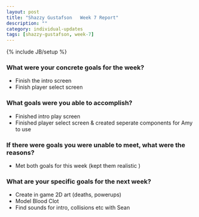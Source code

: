 ```yaml
---
layout: post
title: "Shazzy Gustafson   Week 7 Report"
description: ""
category: individual-updates
tags: [shazzy-gustafson, week-7]
---
```

{% include JB/setup %}


### What were your concrete goals for the week?
* Finish the intro screen 
* Finish player select screen



### What goals were you able to accomplish?
* Finished intro play screen
* Finished player select screen & created seperate components for Amy to use


### If there were goals you were unable to meet, what were the reasons?
* Met both goals for this week (kept them realistic )


### What are your specific goals for the next week?
* Create in game 2D art (deaths, powerups)
* Model Blood Clot
* Find sounds for intro, collisions etc with Sean
